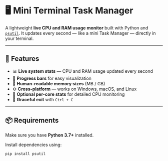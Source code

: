 # 🖥️ Mini Terminal Task Manager

A lightweight **live CPU and RAM usage monitor** built with Python and [`psutil`](https://pypi.org/project/psutil/).
It updates every second — like a mini Task Manager — directly in your terminal.

---

## 🚀 Features

- 📊 **Live system stats** — CPU and RAM usage updated every second
- 🧠 **Progress bars** for easy visualization
- 💾 **Human-readable memory sizes** (MB / GB)
- ⚙️ **Cross-platform** — works on Windows, macOS, and Linux
- 🧩 **Optional per-core stats** for detailed CPU monitoring
- 🛑 **Graceful exit** with `Ctrl + C`

---

## 📦 Requirements

Make sure you have **Python 3.7+** installed.

Install dependencies using:

```bash
pip install psutil
```
